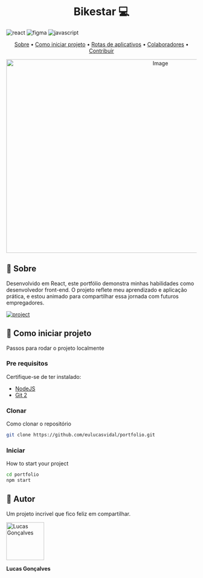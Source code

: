 [JAVASCRIPT__BADGE]: https://img.shields.io/badge/Javascript-000?style=for-the-badge&logo=javascript
[REACT__BADGE]: https://img.shields.io/badge/React-005CFE?style=for-the-badge&logo=react
[FIGMA__BADGE]:https://img.shields.io/badge/figma-%23F24E1E.svg?style=for-the-badge&logo=figma&logoColor=white
[PROJECT__BADGE]: https://img.shields.io/badge/📱Visit_this_project-000?style=for-the-badge&logo=project
[PROJECT__URL]: https://devlucasgoncalves.netlify.app/

<h1 align="center" style="font-weight: bold;">Bikestar 💻</h1>

![react][REACT__BADGE]
![figma][FIGMA__BADGE]
![javascript][JAVASCRIPT__BADGE]

<p align="center">
 <a href="#about">Sobre</a> • 
 <a href="#started">Como iniciar projeto</a> • 
  <a href="#started">Rotas de aplicativos</a> • 
  <a href="#colab">Colaboradores</a> •
 <a href="#contribute">Contribuir</a>
</p>


<p align="center">
    <img width="800" height="512" alt="Image" src="https://github.com/user-attachments/assets/4fbda810-e74b-470d-888d-e8d5ed796c17" />
</p>

<h2 id="started">📌 Sobre</h2>

Desenvolvido em React, este portfólio demonstra minhas habilidades como desenvolvedor front-end. O projeto reflete meu aprendizado e aplicação prática, e estou animado para compartilhar essa jornada com futuros empregadores.

[![project][PROJECT__BADGE]][PROJECT__URL]

<h2 id="started">🚀 Como iniciar projeto</h2>

Passos para rodar o projeto localmente

<h3>Pre requisitos</h3>

Certifique-se de ter instalado:

- [NodeJS](https://github.com/)
- [Git 2](https://github.com)

<h3>Clonar</h3>

Como clonar o repositório

```bash
git clone https://github.com/eulucasvidal/portfolio.git
```

<h3>Iniciar</h3>

How to start your project

```bash
cd portfolio
npm start
```

<h2 id="colab">🤝 Autor</h2>

Um projeto incrivel que fico feliz em compartilhar.

<img width="100" alt="Lucas Gonçalves" src="https://github.com/user-attachments/assets/68dc1bec-d699-45e2-b8cc-9a9e032cb6a0" />

**Lucas Gonçalves**


